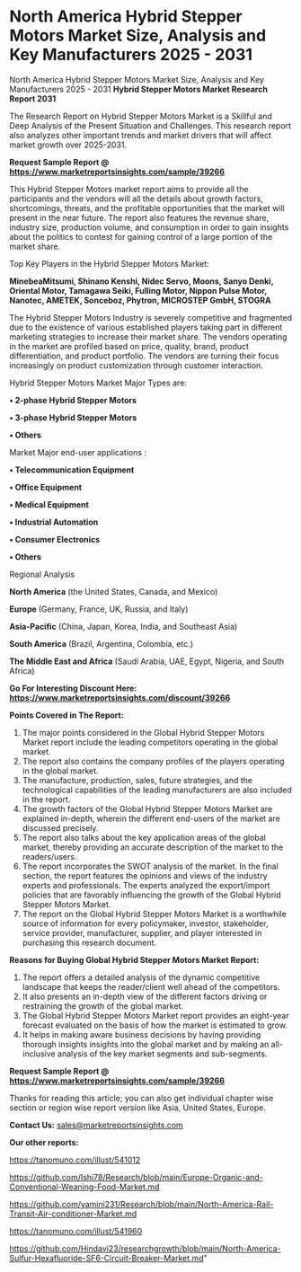 # North America Hybrid Stepper Motors Market Size, Analysis and Key Manufacturers 2025 - 2031
North America Hybrid Stepper Motors Market Size, Analysis and Key Manufacturers 2025 - 2031
<strong>Hybrid Stepper Motors Market Research Report 2031</strong>

The Research Report on Hybrid Stepper Motors Market is a Skillful and Deep Analysis of the Present Situation and Challenges. This research report also analyzes other important trends and market drivers that will affect market growth over 2025-2031.

<strong>Request Sample Report @ <a href=https://www.marketreportsinsights.com/sample/39266>https://www.marketreportsinsights.com/sample/39266</a></strong>

This Hybrid Stepper Motors market report aims to provide all the participants and the vendors will all the details about growth factors, shortcomings, threats, and the profitable opportunities that the market will present in the near future. The report also features the revenue share, industry size, production volume, and consumption in order to gain insights about the politics to contest for gaining control of a large portion of the market share.

Top Key Players in the Hybrid Stepper Motors Market:

<strong>MinebeaMitsumi, Shinano Kenshi, Nidec Servo, Moons, Sanyo Denki, Oriental Motor, Tamagawa Seiki, Fulling Motor, Nippon Pulse Motor, Nanotec, AMETEK, Sonceboz, Phytron, MICROSTEP GmbH, STOGRA</strong>

The Hybrid Stepper Motors Industry is severely competitive and fragmented due to the existence of various established players taking part in different marketing strategies to increase their market share. The vendors operating in the market are profiled based on price, quality, brand, product differentiation, and product portfolio. The vendors are turning their focus increasingly on product customization through customer interaction.

Hybrid Stepper Motors Market Major Types are:

<strong>•  2-phase Hybrid Stepper Motors

•  3-phase Hybrid Stepper Motors

•  Others</strong>

Market Major end-user applications :

<strong>•  Telecommunication Equipment

•  Office Equipment

•  Medical Equipment

•  Industrial Automation

•  Consumer Electronics

•  Others</strong>

Regional Analysis

</u><strong><b>North America</b></strong> (the United States, Canada, and Mexico)

<strong><b>Europe </b></strong>(Germany, France, UK, Russia, and Italy)

<strong><b>Asia-Pacific</b></strong> (China, Japan, Korea, India, and Southeast Asia)

<strong><b>South America</b></strong> (Brazil, Argentina, Colombia, etc.)

<strong><b>The Middle East and Africa</b></strong> (Saudi Arabia, UAE, Egypt, Nigeria, and South Africa)

<strong>Go For Interesting Discount Here: <a href=https://www.marketreportsinsights.com/discount/39266>https://www.marketreportsinsights.com/discount/39266</a></strong>

<strong>Points Covered in The Report:</strong>
<ol>
  <li>The major points considered in the Global Hybrid Stepper Motors Market report include the leading competitors operating in the global market.</li>
  <li>The report also contains the company profiles of the players operating in the global market.</li>
  <li>The manufacture, production, sales, future strategies, and the technological capabilities of the leading manufacturers are also included in the report.</li>
  <li>The growth factors of the Global Hybrid Stepper Motors Market are explained in-depth, wherein the different end-users of the market are discussed precisely.</li>
  <li>The report also talks about the key application areas of the global market, thereby providing an accurate description of the market to the readers/users.</li>
  <li>The report incorporates the SWOT analysis of the market. In the final section, the report features the opinions and views of the industry experts and professionals. The experts analyzed the export/import policies that are favorably influencing the growth of the Global Hybrid Stepper Motors Market.</li>
  <li>The report on the Global Hybrid Stepper Motors Market is a worthwhile source of information for every policymaker, investor, stakeholder, service provider, manufacturer, supplier, and player interested in purchasing this research document.</li>
</ol>
<strong>Reasons for Buying Global Hybrid Stepper Motors Market Report:</strong>

<ol>
  <li>The report offers a detailed analysis of the dynamic competitive landscape that keeps the reader/client well ahead of the competitors.</li>
  <li>It also presents an in-depth view of the different factors driving or restraining the growth of the global market.</li>
  <li>The Global Hybrid Stepper Motors Market report provides an eight-year forecast evaluated on the basis of how the market is estimated to grow.</li>
  <li>It helps in making aware business decisions by having providing thorough insights insights into the global market and by making an all-inclusive analysis of the key market segments and sub-segments.</li>
</ol>
<strong>Request Sample Report @ <a href=https://www.marketreportsinsights.com/sample/39266>https://www.marketreportsinsights.com/sample/39266</a></strong>


Thanks for reading this article; you can also get individual chapter wise section or region wise report version like Asia, United States, Europe.

<strong>Contact Us:</strong>
sales@marketreportsinsights.com

<strong>Our other reports:</strong>

<a href=https://tanomuno.com/illust/541012>https://tanomuno.com/illust/541012</a>

<a href=https://github.com/Ishi78/Research/blob/main/Europe-Organic-and-Conventional-Weaning-Food-Market.md>https://github.com/Ishi78/Research/blob/main/Europe-Organic-and-Conventional-Weaning-Food-Market.md</a>

<a href=https://github.com/yamini231/Research/blob/main/North-America-Rail-Transit-Air-conditioner-Market.md>https://github.com/yamini231/Research/blob/main/North-America-Rail-Transit-Air-conditioner-Market.md</a>

<a href=https://tanomuno.com/illust/541960>https://tanomuno.com/illust/541960</a>

<a href=https://github.com/Hindavi23/researchgrowth/blob/main/North-America-Sulfur-Hexafluoride-SF6-Circuit-Breaker-Market.md>https://github.com/Hindavi23/researchgrowth/blob/main/North-America-Sulfur-Hexafluoride-SF6-Circuit-Breaker-Market.md</a>"
